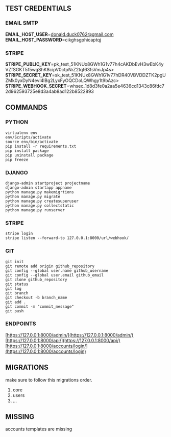 
## TEST CREDENTIALS
### EMAIL SMTP
**EMAIL_HOST_USER**=donald.duck0762@gmail.com                           <br>
**EMAIL_HOST_PASSWORD**=cikghsgphicaptqj
### STRIPE
**STRIPE_PUBLIC_KEY**=pk_test_51KNUx8GWh1G1v77h4cAKDbEvH3wEbK4yVZfSGKT5f5wgShK8cipV0ctpNrZ2tqt63fsVmJp4s>  <br>
**STRIPE_SECRET_KEY**=sk_test_51KNUx8GWh1G1v77hDR40VBVDDZTK2pgUZMk0yxDyN4evl4lBg2LyxFyOQCDoLQWhgy1t9bAzc>  <br>
**STRIPE_WEBHOOK_SECRET**=whsec_1d8d3fe0a2aa5e4636cd1343c86fdc72d962593725e8d3a4ab8ad122b8522893

## COMMANDS
### PYTHON
````shell
virtualenv env
env/Scripts/activate
source env/bin/activate
pip install -r requirements.txt
pip install package
pip uninstall package
pip freeze
````
### DJANGO
````shell
django-admin startproject projectname
django-admin startapp appname
python manage.py makemigrtions
python manage.py migrate
python manage.py createsuperuser
python manage.py collectstatic
python manage.py runserver
````
### STRIPE
````shell
stripe login
stripe listen --forward-to 127.0.0.1:8000/url/webhook/
````
### GIT
````shell
git init
git remote add origin github_repository
git config --global user.name github_username
git config --global user.email github_email
git clone github_repository
git status
git log
git branch
git checkout -b branch_name
git add .
git commit -m "commit_message"
git push
````

### ENDPOINTS
[https://127.0.0.1:8000/admin/](https://127.0.0.1:8000/admin/)                <br>
[https://127.0.0.1:8000/api/](https://127.0.0.1:8000/api/)                    <br>
[https://127.0.0.1:8000/accounts/login/](https://127.0.0.1:8000/accounts/login)

## MIGRATIONS
make sure to follow this migrations order.
1. core
2. users
3. ...

## MISSING
accounts templates are missing
